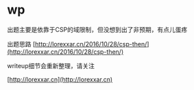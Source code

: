 # wp

出题主要是依靠于CSP的域限制，但没想到出了非预期，有点儿蛋疼

出题思路
[http://lorexxar.cn/2016/10/28/csp-then/](http://lorexxar.cn/2016/10/28/csp-then/)


writeup细节会重新整理，请关注

[http://lorexxar.cn](http://lorexxar.cn)
